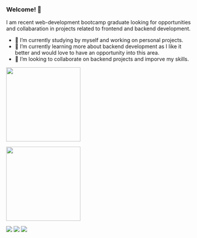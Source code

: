 ### Welcome! 👋

I am recent web-development bootcamp graduate looking for opportunities and collabaration in projects related to frontend and backend development.
- 🔭 I’m currently studying by myself and working on personal projects.
- 🌱 I’m currently learning more about backend development as I like it better and would love to have an opportunity into this area.
- 🤝 I’m looking to collaborate on backend projects and imporve my skills. 


[<img src="https://github-readme-stats.vercel.app/api/top-langs/?username=DiasSergio" height=200>](https://github.com/DiasSergio)

[<img src="https://github-readme-stats.vercel.app/api/top-langs/?username=DiasSergio" height=200 >](https://github.com/DiasSergio)

 [<img src="https://img.shields.io/badge/linkedin-%230077B5.svg?&style=for-the-badge&logo=linkedin&logoColor=white" >](https://www.linkedin.com/in/s%C3%A9rgio-pereira-dias-790557161/) 
 [<img src = "https://img.shields.io/badge/instagram-%23E4405F.svg?&style=for-the-badge&logo=instagram&logoColor=white">](https://www.instagram.com/sergiopdias/)
 [<img src = "https://img.shields.io/badge/facebook-%231877F2.svg?&style=for-the-badge&logo=facebook&logoColor=white">](https://www.facebook.com/sergio.pereiradias)

